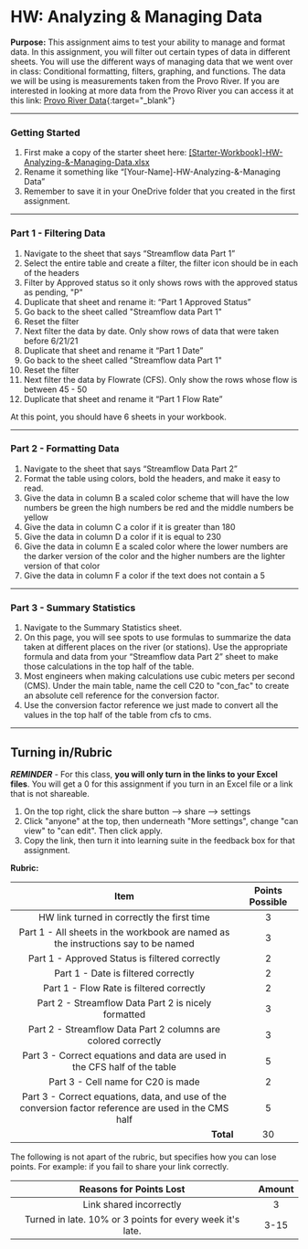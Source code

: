 #  HW: Analyzing & Managing Data

**Purpose:** This assignment aims to test your ability to manage and format data. In this assignment, you will filter out certain types of data in different sheets. You will use the different ways of managing data that we went over in class: Conditional formatting, filters, graphing, and functions. The data we will be using is measurements taken from the Provo River. If you are interested in looking at more data from the Provo River you can access it at this link:
[Provo River Data](https://waterdata.usgs.gov/monitoring-location/10163000/#parameterCode=00065&period=P7D){:target="_blank"}

---

### Getting Started
1. First make a copy of the starter sheet here: 
   [[Starter-Workbook]-HW-Analyzing-&-Managing-Data.xlsx](%5BStarter-Workbook%5D-HW-Analyzing-%26-Managing-Data.xlsx)
2. Rename it something like “[Your-Name]-HW-Analyzing-&-Managing Data”
3. Remember to save it in your OneDrive folder that you created in the first assignment.

---

### Part 1 - Filtering Data

1. Navigate to the sheet that says “Streamflow data Part 1”
2. Select the entire table and create a filter, the filter icon should be in each of the headers
3. Filter by Approved status so it only shows rows with the approved status as pending, "P"
4. Duplicate that sheet and rename it: “Part 1 Approved Status”
5. Go back to the sheet called "Streamflow data Part 1"
6. Reset the filter
7. Next filter the data by date. Only show rows of data that were taken before 6/21/21
8. Duplicate that sheet and rename it “Part 1 Date”
9. Go back to the sheet called "Streamflow data Part 1"
10. Reset the filter
11. Next filter the data by Flowrate (CFS). Only show the rows whose flow is between 45 - 50
12. Duplicate that sheet and rename it “Part 1 Flow Rate”

At this point, you should have 6 sheets in your workbook.

---

### Part 2 - Formatting Data

1. Navigate to the sheet that says “Streamflow Data Part 2”
2. Format the table using colors, bold the headers, and make it easy to read.
3. Give the data in column B a scaled color scheme that will have the low numbers be green the high numbers be red and the middle numbers be yellow
4. Give the data in column C a color if it is greater than 180
5. Give the data in column D a color if it is equal to 230
6. Give the data in column E a scaled color where the lower numbers are the darker version of the color and the higher numbers are the lighter version of that color
7. Give the data in column F a color if the text does not contain a 5

---

### Part 3 - Summary Statistics

1. Navigate to the Summary Statistics sheet.
2. On this page, you will see spots to use formulas to summarize the data taken at different places on the river (or stations). Use the appropriate formula and data from your “Streamflow data Part 2” sheet to make those calculations in the top half of the table.
3. Most engineers when making calculations use cubic meters per second (CMS). Under the main table, name the cell C20 to "con_fac" to create an absolute cell reference for the conversion factor.
4. Use the conversion factor reference we just made to convert all the values in the top half of the table from cfs to cms.

---

## Turning in/Rubric

**_REMINDER_** - For this class, **you will only turn in the links to your Excel files**. You will get a 0 for this assignment if you turn in an Excel file or a link that is not shareable. 

1. On the top right, click the share button --> share --> settings
2. Click "anyone" at the top, then underneath "More settings", change "can view" to "can edit". Then click apply. 
3. Copy the link, then turn it into learning suite in the feedback box for that assignment.

**Rubric:**

|                                                 Item                                                  | Points Possible |
|:-----------------------------------------------------------------------------------------------------:|:---------------:|
|                              HW link turned in correctly the first time                               |        3        |
|           Part 1 - All sheets in the workbook are named as the instructions say to be named           |        3        |
|                            Part 1 - Approved Status is filtered correctly                             |        2        |
|                                 Part 1 - Date  is filtered correctly                                  |        2        |
|                               Part 1 - Flow Rate is filtered correctly                                |        2        |
|                         Part 2 -  Streamflow Data Part 2 is nicely formatted                          |        3        |
|                     Part 2 - Streamflow Data Part 2 columns are colored correctly                     |        3        |
|               Part 3 - Correct equations and data are used in the CFS half of the table               |        5        |
|                                  Part 3 - Cell name for C20 is made                                   |        2        |
| Part 3 - Correct equations, data, and use of the conversion factor reference are used in the CMS half |        5        |
|                            <div style="text-align: right">**Total**</div>                             |       30        |

The following is not apart of the rubric, but specifies how you can lose points. For example: if you fail to share your link correctly.

|                **Reasons for Points Lost**                | **Amount** |  
|:---------------------------------------------------------:|:----------:|
|                  Link shared incorrectly                  |     3      |
| Turned in late. 10% or 3 points for every week it's late. |    3-15    |

